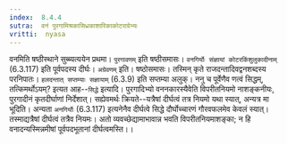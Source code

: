 ```yaml
---
index:  8.4.4
sutra:  वनं पुरगामिश्रकासिध्रकाशारिकाकोटराग्रेभ्यः
vritti:  nyasa
---
```


वनमिति षष्ठीस्थाने सुब्ब्यत्ययेन प्रथमा। `पुरगावणम्` इति षष्ठीसमासः। `वनगिर्योः संज्ञायां कोटरकिंशुलुकादीनाम्` (6.3.117) इति पूर्वपदस्य दीर्घः। `अग्रेवणम्` इति। षष्ठोसमासः। तस्मिन् कृते राजदन्तादिवद्वनशब्दस्य परनिपातः। `हलदन्तात् सप्तम्याः सज्ञायाम्` (6.3.9) इति सप्तम्या अलुक्।
ननु च पूर्वेणैव णत्वं सिद्धम्, तत्किमर्थोऽयम्? इत्यत आह--`सिद्धे` इत्यादि। पुरगादिभ्यो वननकारस्यैवेति विपरीतनियमो नाशङ्कनीयः, पुरगादीनं कृतदीर्घाणां निर्देशात्। सह्येवमर्थः क्रियते--यत्रैषां दीर्घत्वं तत्र नियमो यथा स्यात्, अन्यत्र मा भूदिति। अन्यता `अनगिर्योः` (6.3.117) इत्यनेनैव दीर्घत्वे सिद्धे दौर्घोच्चारणं गौरवफलमेव केवलं स्यात्। तस्माद्यत्रैषां दीर्घत्वं तत्रैव नियमः। अतो व्यवच्छेद्यामाभावान्न भवति विपरीतनियमाशङ्का; न हि वनादन्यस्मिन्नमीषां पूर्वपदभूतानां दीर्घत्वमस्ति।।

